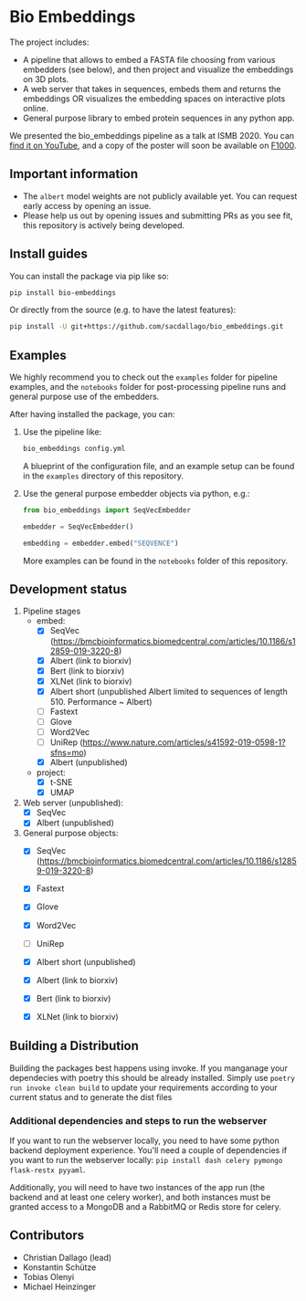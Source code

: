 # Bio Embeddings
The project includes:

- A pipeline that allows to embed a FASTA file choosing from various embedders (see below), and then project and visualize the embeddings on 3D plots.
- A web server that takes in sequences, embeds them and returns the embeddings OR visualizes the embedding spaces on interactive plots online.
- General purpose library to embed protein sequences in any python app.

We presented the bio_embeddings pipeline as a talk at ISMB 2020. You can [find it on YouTube](https://www.youtube.com/watch?v=NucUA0QiOe0&feature=youtu.be), and a copy of the poster will soon be available on [F1000](https://f1000research.com/).

## Important information

- The `albert` model weights are not publicly available yet. You can request early access by opening an issue.
- Please help us out by opening issues and submitting PRs as you see fit, this repository is actively being developed.

## Install guides

You can install the package via pip like so:

```bash
pip install bio-embeddings
```

Or directly from the source (e.g. to have the latest features):

```bash
pip install -U git+https://github.com/sacdallago/bio_embeddings.git
```

## Examples

We highly recommend you to check out the `examples` folder for pipeline examples, and the `notebooks` folder for post-processing pipeline runs and general purpose use of the embedders.

After having installed the package, you can:

1. Use the pipeline like:

    ```bash
    bio_embeddings config.yml
    ```

    A blueprint of the configuration file, and an example setup can be found in the `examples` directory of this repository.

1. Use the general purpose embedder objects via python, e.g.:

    ```python
    from bio_embeddings import SeqVecEmbedder

    embedder = SeqVecEmbedder()

    embedding = embedder.embed("SEQVENCE")
    ```

    More examples can be found in the `notebooks` folder of this repository.

## Development status

1. Pipeline stages
    - embed:
        - [x] SeqVec (https://bmcbioinformatics.biomedcentral.com/articles/10.1186/s12859-019-3220-8)
        - [x] Albert (link to biorxiv)
        - [x] Bert (link to biorxiv)
        - [x] XLNet (link to biorxiv)
        - [x] Albert short (unpublished Albert limited to sequences of length 510. Performance ~ Albert)
        - [ ] Fastext
        - [ ] Glove
        - [ ] Word2Vec
        - [ ] UniRep (https://www.nature.com/articles/s41592-019-0598-1?sfns=mo)
        - [x] Albert (unpublished)
    - project:
        - [x] t-SNE
        - [x] UMAP
    
1. Web server (unpublished):
    - [x] SeqVec
    - [x] Albert (unpublished)

1. General purpose objects:
    - [x] SeqVec (https://bmcbioinformatics.biomedcentral.com/articles/10.1186/s12859-019-3220-8)
    - [x] Fastext
    - [x] Glove
    - [x] Word2Vec
    - [ ] UniRep
    - [x] Albert short (unpublished)
    - [x] Albert (link to biorxiv)
    - [x] Bert (link to biorxiv)
    - [x] XLNet (link to biorxiv)


## Building a Distribution
Building the packages best happens using invoke.
If you manganage your dependecies with poetry this should be already installed.
Simply use `poetry run invoke clean build` to update your requirements according to your current status
and to generate the dist files

### Additional dependencies and steps to run the webserver

If you want to run the webserver locally, you need to have some python backend deployment experience.
You'll need a couple of dependencies if you want to run the webserver locally: `pip install dash celery pymongo flask-restx pyyaml`.

Additionally, you will need to have two instances of the app run (the backend and at least one celery worker), and both instances must be granted access to a MongoDB and a RabbitMQ or Redis store for celery.

## Contributors

- Christian Dallago (lead)
- Konstantin Schütze
- Tobias Olenyi
- Michael Heinzinger
